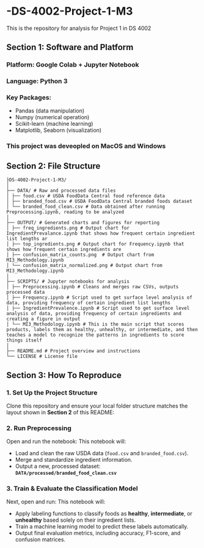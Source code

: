 # -DS-4002-Project-1-M3
This is the repository for analysis for Project 1 in DS 4002

## Section 1: Software and Platform

### Platform: Google Colab + Jupyter Notebook
### Language: Python 3
### Key Packages:
  - Pandas (data manipulation)
  - Numpy (numerical operation)
  - Scikit-learn (machine learning)
  - Matplotlib, Seaborn (visualization)

### This project was deveopled on MacOS and Windows

## Section 2: File Structure
```
├DS-4002-Project-1-M3/
│
├── DATA/ # Raw and processed data files
│ ├── food.csv # USDA FoodData Central food reference data
│ ├── branded_food.csv # USDA FoodData Central branded foods dataset
│ └── branded_food_clean.csv # Data obtained after running Preprocessing.ipynb, reading to be analyzed
│
├── OUTPUT/ # Generated charts and figures for reporting
│ ├── freq_ingredients.png # Output chart for IngredientPrevalance.ipynb that shows how frequent certain ingredient list lengths ar
│ ├── top_ingredients.png # Output chart for Frequency.ipynb that shows how frequent certain ingredients are
│ ├── confusion_matrix_counts.png  # Output chart from MI3_Methodology.ipynb
│ └── confusion_matrix_normalized.png # Output chart from MI3_Methodology.ipynb
│
├── SCRIPTS/ # Jupyter notebooks for analysis
│ ├── Preprocessing.ipynb # Cleans and merges raw CSVs, outputs processed data
│ ├── Frequency.ipynb # Script used to get surface level analysis of data, providing frequency of certain ingredient list lengths
│ ├── IngredientPrevalence.ipynb # Script used to get surface level analysis of data, providing frequency of certain ingredients and creating a figure in output
│ └── MI3_Methodology.ipynb # This is the main script that scores products, labels them as healthy, unhealthy, or intermediate, and then teaches a model to recognize the patterns in ingredients to score things itself
│
├── README.md # Project overview and instructions
└── LICENSE # License file
```


## Section 3: How To Reproduce

### 1. Set Up the Project Structure
Clone this repository and ensure your local folder structure matches the layout shown in **Section 2** of this README:

### 2.  Run Preprocessing
Open and run the notebook:
This notebook will:
- Load and clean the raw USDA data (`food.csv` and `branded_food.csv`).
- Merge and standardize ingredient information.
- Output a new, processed dataset:  
  **`DATA/processed/branded_food_clean.csv`**

### 3. Train & Evaluate the Classification Model
Next, open and run:
This notebook will:
- Apply labeling functions to classify foods as **healthy**, **intermediate**, or **unhealthy** based solely on their ingredient lists.
- Train a machine learning model to predict these labels automatically.
- Output final evaluation metrics, including accuracy, F1-score, and confusion matrices.

